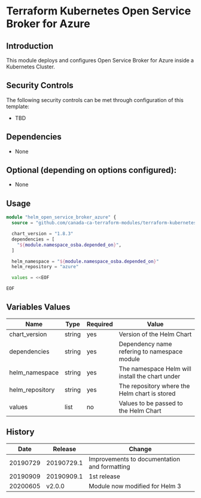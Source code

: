 # Terraform Kubernetes Open Service Broker for Azure

## Introduction

This module deploys and configures Open Service Broker for Azure inside a Kubernetes Cluster.

## Security Controls

The following security controls can be met through configuration of this template:

* TBD

## Dependencies

* None

## Optional (depending on options configured):

* None

## Usage

```terraform
module "helm_open_service_broker_azure" {
  source = "github.com/canada-ca-terraform-modules/terraform-kubernetes-open-service-broker-azure?ref=20191009.1"

  chart_version = "1.8.3"
  dependencies = [
    "${module.namespace_osba.depended_on}",
  ]

  helm_namespace = "${module.namespace_osba.depended_on}"
  helm_repository = "azure"

  values = <<EOF

EOF
```

## Variables Values

| Name                 | Type   | Required | Value                                               |
| -------------------- | ------ | -------- | --------------------------------------------------- |
| chart_version        | string | yes      | Version of the Helm Chart                           |
| dependencies         | string | yes      | Dependency name refering to namespace module        |
| helm_namespace       | string | yes      | The namespace Helm will install the chart under     |
| helm_repository      | string | yes      | The repository where the Helm chart is stored       |
| values               | list   | no       | Values to be passed to the Helm Chart               |

## History

| Date     | Release    | Change                                                     |
| -------- | ---------- | ---------------------------------------------------------- |
| 20190729 | 20190729.1 | Improvements to documentation and formatting               |
| 20190909 | 20190909.1 | 1st release                                                |
| 20200605 | v2.0.0     | Module now modified for Helm 3                             |